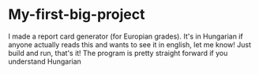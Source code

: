 # My-first-big-project
I made a report card generator (for Europian grades). It's in Hungarian if anyone actually reads this and wants to see it in english, let me know!
Just build and run, that's it!
The program is pretty straight forward if you understand Hungarian
